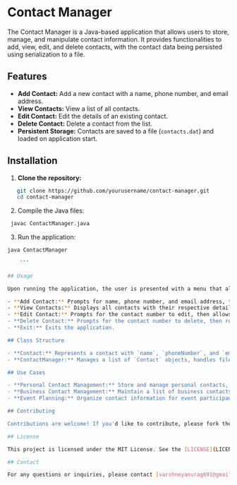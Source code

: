 # Contact Manager

The Contact Manager is a Java-based application that allows users to store, manage, and manipulate contact information. It provides functionalities to add, view, edit, and delete contacts, with the contact data being persisted using serialization to a file.

## Features

- **Add Contact:** Add a new contact with a name, phone number, and email address.
- **View Contacts:** View a list of all contacts.
- **Edit Contact:** Edit the details of an existing contact.
- **Delete Contact:** Delete a contact from the list.
- **Persistent Storage:** Contacts are saved to a file (`contacts.dat`) and loaded on application start.

## Installation

1. **Clone the repository:**
``` bash
   git clone https://github.com/yourusername/contact-manager.git
   cd contact-manager
```
2. Compile the Java files:
```bash
 javac ContactManager.java
```

3. Run the application:
``` bash
java ContactManager
    
    ```

## Usage

Upon running the application, the user is presented with a menu that allows them to select an action:

- **Add Contact:** Prompts for name, phone number, and email address, then saves the new contact.
- **View Contacts:** Displays all contacts with their respective details.
- **Edit Contact:** Prompts for the contact number to edit, then allows the user to update the contact's information.
- **Delete Contact:** Prompts for the contact number to delete, then removes the contact.
- **Exit:** Exits the application.

## Class Structure

- **Contact:** Represents a contact with `name`, `phoneNumber`, and `email` fields. Implements `Serializable` to allow object serialization.
- **ContactManager:** Manages a list of `Contact` objects, handles file operations to load and save contacts, and provides a menu-driven interface for user interactions.

## Use Cases

- **Personal Contact Management:** Store and manage personal contacts, update details when necessary, and keep track of important contacts.
- **Business Contact Management:** Maintain a list of business contacts, update contact information for clients or colleagues, and ensure that contact details are always up-to-date.
- **Event Planning:** Organize contact information for event participants, update and manage participant details, and ensure seamless communication.

## Contributing

Contributions are welcome! If you'd like to contribute, please fork the repository and submit a pull request.

## License

This project is licensed under the MIT License. See the [LICENSE](LICENSE) file for details.

## Contact

For any questions or inquiries, please contact [varshneyanurag691@gmail.com](mailto:varshneyanurag691@gmail.com).

